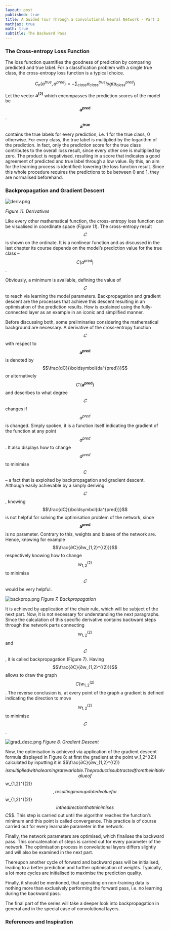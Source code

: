 ```yaml
---
layout: post
published: true
title: A Guided Tour Through a Convolutional Neural Network - Part 3
mathjax: true
math: true
subtitle: The Backward Pass
---
```

### The Cross-entropy Loss Function

The loss function quantifies the goodness of prediction by comparing predicted and true label. For a classification problem with a single true class, the cross-entropy loss function is a typical choice. 

$$C_{n}(a^{true},a^{pred})=-\sum_{class} a_{class}^{true}log(a_{class}^{pred})$$

Let the vector $\boldsymbol{a^{(2)}}$ which encompasses the prediction scores of the model be $$\boldsymbol{a^{pred}}$$.  $$\boldsymbol{a^{true}}$$ contains the true labels for every prediction, i.e. 1 for the true class, 0 otherwise. For every class, the true label is multiplied by the logarithm of the prediction. In fact, only the prediction score for the true class contributes to the overall loss result, since every other one is multiplied by zero. The product is negativised, resulting in a score that indicates a good agreement of predicted and true label through a low value. By this, an aim for the learning process is identified: lowering the loss function result. Since this whole procedure requires the predictions to be between 0 and 1, they are normalised beforehand.


### Backpropagation and Gradient Descent

![deriv.png]({{site.baseurl}}/img/deriv.png)

*Figure 11. Derivatives*

Like every other mathematical function, the cross-entropy loss function can be visualised in coordinate space (*Figure 11*). The cross-entropy result $$𝐶$$ is shown on the ordinate. It is a nonlinear function and as discussed in the last chapter its course depends on the model’s prediction value for the true class – $$C(a^{pred})$$.

Obviously, a minimum is available, defining the value of $$𝐶$$ to reach via learning the model parameters. Backpropagation and gradient descent are the processes that achieve this descent resulting in an optimisation of the prediction results. How is explained using the fully-connected layer as an example in an iconic and simplified manner.

Before discussing both, some preliminaries considering the mathematical background are necessary. A derivative of the cross-entropy function $$𝐶$$ with respect to $$\boldsymbol{a^{pred}}$$ is denoted by $$\frac{dC}{\boldsymbol{da^{pred}}}$$ or alternatively $$C'(\boldsymbol{a^{pred}})$$ and describes to what degree $$𝐶$$ changes if $$a^{pred}$$ is changed. Simply spoken, it is a function itself indicating the gradient of the function at any point $$a^{pred}$$. It also displays how to change  $$a^{pred}$$ to minimise $$C$$ – a fact that is exploited by backpropagation and gradient descent. Although easily achievable by a simply deriving $$𝐶$$, knowing $$\frac{dC}{\boldsymbol{da^{pred}}}$$ is not helpful for solving the optimisation problem of the network, since $$\boldsymbol{a^{pred}}$$ is no parameter. Contrary to this, weights and biases of the network are. Hence, knowing for example $$\frac{∂C}{∂w_{1,2}^{(2)}}$$ respectively knowing how to change $$w_{1,2}^{(2)}$$ to minimise $$𝐶$$ would be very helpful. 

![backprop.png]({{site.baseurl}}/img/backprop.png)
*Figure 7. Backpropagation*

It is achieved by application of the chain rule, which will be subject of the next part. Now, it is not necessary for understanding the next paragraphs. Since the calculation of this specific derivative contains backward steps through the network parts connecting $$w_{1,2}^{(2)}$$ and $$𝐶$$, it is called backpropagation (Figure 7). Having $$\frac{∂C}{∂w_{1,2}^{(2)}}$$ allows to draw the graph $$C(w_{1,2}^{(2)}$$. The reverse conclusion is, at every point of the graph a gradient is defined indicating the direction to move $$w_{1,2}^{(2)}$$ to minimise $$𝐶$$.

![grad_desc.png]({{site.baseurl}}/img/grad_desc.png)
*Figure 8. Gradient Descent*

Now, the optimisation is achieved via application of the gradient descent formula displayed in Figure 8: at first the gradient at the point w_1,2^((2)) calculated by inputting it in $$\frac{∂C}{∂w_{1,2}^{(2)}$$ is multiplied with a learning rate variable. The product is subtracted from the initial value of $$w_{1,2}^{(2)}$$, resulting in an updated value for $$w_{1,2}^{(2)}$$ in the direction that minimises $$𝐶$$. This step is carried out until the algorithm reaches the function’s minimum and this point is called convergence. This practice is of course carried out for every learnable parameter in the network.

Finally, the network parameters are optimised, which finalises the backward pass. This concatenation of steps is carried out for every parameter of the network. The optimisation process in convolutional layers differs slightly and will also be examined in the next part. 

Thereupon another cycle of forward and backward pass will be initialised, leading to a better prediction and further optimisation of weights. Typically, a lot more cycles are initialised to maximise the prediction quality.

Finally, it should be mentioned, that operating on non-training data is nothing more than exclusively performing the forward pass, i.e. no learning during the backward pass.

The final part of the series will take a deeper look into backpropagation in general and in the special case of convolutional layers.

### References and Inspiration
